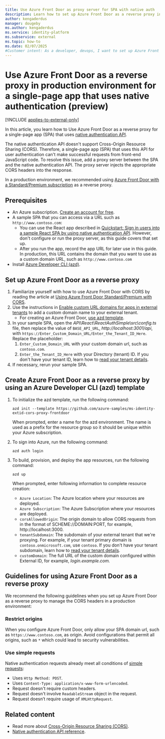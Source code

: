```yaml
---
title: Use Azure Front Door as proxy server for SPA with native auth
description: Learn how to set up Azure Front Door as a reverse proxy in a production environment for a single-page app that uses native authentication.
author: kengaderdus
manager: dougeby
ms.author: kengaderdus
ms.service: identity-platform
ms.subservice: external
ms.topic: how-to
ms.date: 02/07/2025
#Customer intent: As a developer, devops, I want to set up Azure Front Door so that I can use it as a reverse proxy server for a single-page app that authenticates users by using native authentication API in a production environment
---
```


# Use Azure Front Door as a reverse proxy in production environment for a single-page app that uses native authentication (preview)

[!INCLUDE [applies-to-external-only](../external-id/includes/applies-to-external-only.md)]

In this article, you learn how to Use Azure Front Door as a reverse proxy for a single-page app (SPA) that uses [native authentication API](/entra/identity-platform/reference-native-authentication-api?toc=/entra/external-id/toc.json&bc=/entra/external-id/breadcrumb/toc.json).

The native authentication API doesn't support Cross-Origin Resource Sharing (CORS). Therefore, a single-page app (SPA) that uses this API for user authentication can't make successful requests from front-end JavaScript code. To resolve this issue, add a proxy server between the SPA and the native authentication API. The proxy server injects the appropriate CORS headers into the response.

In a production environment, we recommended using [Azure Front Door with a Standard/Premium subscription](/azure/frontdoor/standard-premium/troubleshoot-cross-origin-resources) as a reverse proxy.

## Prerequisites
- An Azure subscription. [Create an account for free](https://azure.microsoft.com/free/?ref=microsoft.com&utm_source=microsoft.com&utm_medium=docs&utm_campaign=visualstudio).
- A sample SPA that you can access via a URL such as `http://www.contoso.com`:
    - You can use the React app described in [Quickstart: Sign in users into a sample React SPA by using native authentication API](quickstart-native-authentication-single-page-app-react-sign-in.md). However, don't configure or run the proxy server, as this guide covers that set up.
    - After you run the app, record the app URL for later use in this guide. In production, this URL contains the domain that you want to use as a custom domain URL, such as `http://www.contoso.com`
- Install [Azure Developer CLI (azd)](/azure/developer/azure-developer-cli/install-azd?tabs=winget-windows%2Cbrew-mac%2Cscript-linux&pivots=os-windows).

## Set up Azure Front Door as a reverse proxy

1. Familiarize yourself with how to use Azure Front Door with CORS by reading the article at [Using Azure Front Door Standard/Premium with CORS](/azure/frontdoor/standard-premium/troubleshoot-cross-origin-resources).
1. Use the instructions in [Enable custom URL domains for apps in external tenants](../external-id/customers/how-to-custom-url-domain.md) to add a custom domain name to your external tenant.
    - For creating an Azure Front Door, [use azd template](#create-azure-front-door-as-a-reverse-proxy-by-using-an-azure-developer-cli-azd-template).
1. In your sample SPA, open the *API\React\ReactAuthSimple\src\config.ts* file, then replace the value of `BASE_API_URL`, *http://localhost:3001/api*, with `https://Enter_Custom_Domain_URL/Enter_the_Tenant_ID_Here`. Replace the placeholder:
    1. `Enter_Custom_Domain_URL` with your custom domain url, such as `contoso.com`.
    1. `Enter_the_Tenant_ID_Here` with your Directory (tenant) ID. If you don't have your tenant ID, learn how to [read your tenant details](../external-id/customers/how-to-create-external-tenant-portal.md#get-the-external-tenant-details).
1. If necessary, rerun your sample SPA. 

## Create Azure Front Door as a reverse proxy by using an Azure Developer CLI (azd) template

1. To initialize the azd template, run the following command:

    ```console
    azd init --template https://github.com/azure-samples/ms-identity-extid-cors-proxy-frontdoor
    ```

    When prompted, enter a name for the azd environment. The name is used as a prefix for the resource group so it should be unique within your Azure subscription.

1. To sign into Azure, run the following command:

    ```console
    azd auth login
    ```

1. To build, provision, and deploy the app resources, run the following command:

    ```console
    azd up
    ```

    When prompted, enter following information to complete resource creation:

    - `Azure Location`: The Azure location where your resources are deployed.
    - `Azure Subscription`: The Azure Subscription where your resources are deployed.
    - `corsAllowedOrigin`: The origin domain to allow CORS requests from in the format of SCHEME://DOMAIN:PORT, for example, http://localhost:3000.
    - `tenantSubdomain`: The subdomain of your external tenant that we're proxying. For example, if your tenant primary domain is `contoso.onmicrosoft.com`, use `contoso`. If you don't have your tenant subdomain, learn how to [read your tenant details](../external-id/customers/how-to-create-external-tenant-portal.md#get-the-external-tenant-details).
    - `customDomain`: The full URL of the custom domain configured within External ID, for example, _login.example.com._

## Guidelines for using Azure Front Door as a reverse proxy 

We recommend the following guidelines when you set up Azure Front Door as a reverse proxy to manage the CORS headers in a production environment:

### Restrict origins

When you configure Azure Front Door, only allow your SPA domain url, such as `https://www.contoso.com`, as origin. Avoid configurations that permit all origins, such as `*` which could lead to security vulnerabilities.

### Use simple requests

 Native authentication requests already meet all conditions of [simple requests](https://developer.mozilla.org/docs/Web/HTTP/CORS#simple_requests):

- Uses `Http Method: POST`.
- Uses `Content-Type: application/x-www-form-urlencoded`.
- Request doesn't require custom headers. 
- Request doesn't involve `ReadableStream` object in the request. 
- Request doesn’t require usage of `XMLHttpRequest`.  

## Related content
- Read more about [Cross-Origin Resource Sharing (CORS)](https://developer.mozilla.org/docs/Web/HTTP/CORS).
- [Native authentication API reference](/entra/identity-platform/reference-native-authentication-api?toc=/entra/external-id/toc.json&bc=/entra/external-id/breadcrumb/toc.json).